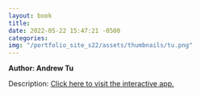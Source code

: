 ```yaml
---
layout: book
title:
date: 2022-05-22 15:47:21 -0500
categories:
img: "/portfolio_site_s22/assets/thumbnails/tu.png"
---
```


<b>Author: Andrew Tu</b>

Description:
<a href="">Click here to visit the interactive app.</a>

[jekyll-docs]: https://jekyllrb.com/docs/home
[jekyll-gh]:   https://github.com/jekyll/jekyll
[jekyll-talk]: https://talk.jekyllrb.com/
